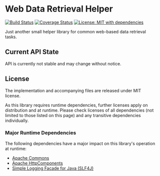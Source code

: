 # Web Data Retrieval Helper

[![Build Status](https://travis-ci.org/dneuge/web-data-retrieval.svg?branch=master)](https://travis-ci.org/dneuge/web-data-retrieval)
[![Coverage Status](https://coveralls.io/repos/github/dneuge/web-data-retrieval/badge.svg?branch=master)](https://coveralls.io/github/dneuge/web-data-retrieval?branch=master)
[![License: MIT with dependencies](https://img.shields.io/badge/license-MIT%20w%2F%20deps-blue.svg)](LICENSE.md)

Just another small helper library for common web-based data retrieval tasks.

## Current API State

API is currently not stable and may change without notice.

## License

The implementation and accompanying files are released under MIT license.

As this library requires runtime dependencies, further licenses apply on distribution and at runtime. Please check licenses of all dependencies (not limited to those listed on this page) and any transitive dependencies individually.

### Major Runtime Dependencies

The following dependencies have a major impact on this library's operation at runtime:

 * [Apache Commons](http://commons.apache.org/)
 * [Apache HttpComponents](http://hc.apache.org/)
 * [Simple Logging Facade for Java (SLF4J)](https://www.slf4j.org/)
